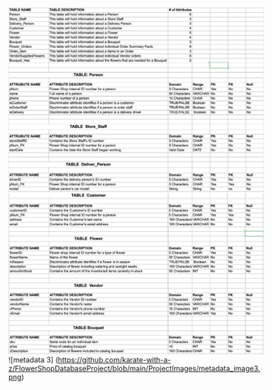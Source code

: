 ![metadata 1](https://github.com/karate-with-a-z/FlowerShopDatabaseProject/blob/main/ProjectImages/metadata_image1.png)
![metadata_2](https://github.com/karate-with-a-z/FlowerShopDatabaseProject/blob/main/ProjectImages/metadata_image2.png)
![metadata 3] (https://github.com/karate-with-a-z/FlowerShopDatabaseProject/blob/main/ProjectImages/metadata_image3.png)

